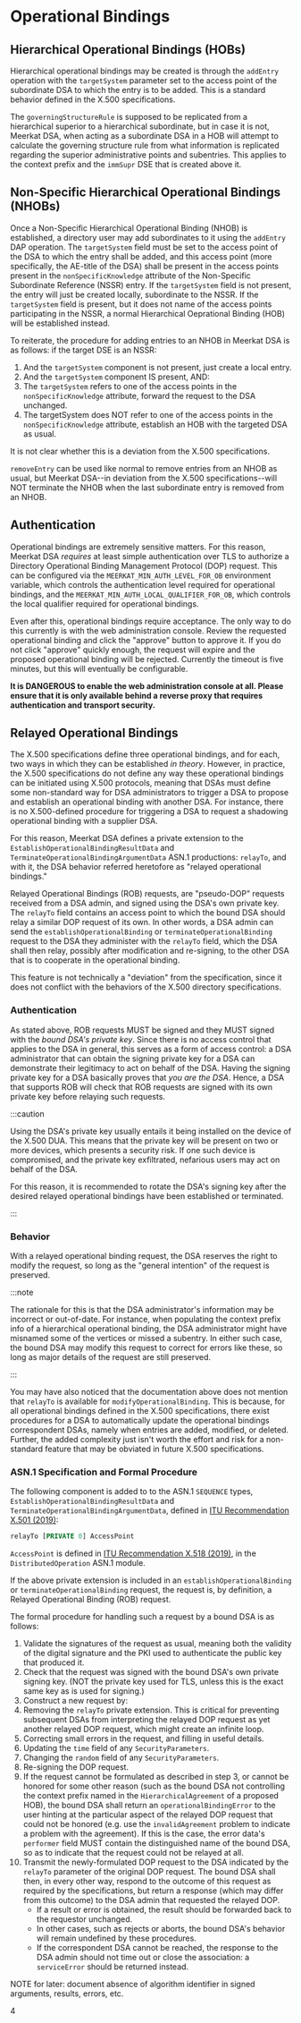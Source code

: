 # Operational Bindings

## Hierarchical Operational Bindings (HOBs)

Hierarchical operational bindings may be created is through the `addEntry`
operation with the `targetSystem` parameter set to the access point of the
subordinate DSA to which the entry is to be added. This is a standard behavior
defined in the X.500 specifications.

The `governingStructureRule` is supposed to be replicated from a hierarchical
superior to a hierarchical subordinate, but in case it is not, Meerkat DSA, when
acting as a subordinate DSA in a HOB will attempt to calculate the governing
structure rule from what information is replicated regarding the superior
administrative points and subentries. This applies to the context prefix and the
`immSupr` DSE that is created above it.

## Non-Specific Hierarchical Operational Bindings (NHOBs)

Once a Non-Specific Hierarchical Operational Binding (NHOB) is established, a
directory user may add subordinates to it using the `addEntry` DAP operation.
The `targetSystem` field must be set to the access point of the DSA to which the
entry shall be added, and this access point (more specifically, the AE-title of
the DSA) shall be present in the access points present in the
`nonSpecificKnowledge` attribute of the Non-Specific Subordinate Reference
(NSSR) entry. If the `targetSystem` field is not present, the entry will just
be created locally, subordinate to the NSSR. If the `targetSystem` field is
present, but it does not name of the access points participating in the NSSR,
a normal Hierarchical Oeprational Binding (HOB) will be established instead.

To reiterate, the procedure for adding entries to an NHOB in Meerkat DSA is
as follows: if the target DSE is an NSSR:

1. And the `targetSystem` component is not present, just create a local entry.
2. And the `targetSystem` component IS present, AND:
  1. The `targetSystem` refers to one of the access points in the
     `nonSpecificKnowledge` attribute, forward the request to the DSA unchanged.
  2. The targetSystem does NOT refer to one of the access points in the
     `nonSpecificKnowledge` attribute, establish an HOB with the targeted DSA as
     usual.

It is not clear whether this is a deviation from the X.500 specifications.

`removeEntry` can be used like normal to remove entries from an NHOB as usual,
but Meerkat DSA--in deviation from the X.500 specifications--will NOT terminate
the NHOB when the last subordinate entry is removed from an NHOB.

## Authentication

Operational bindings are extremely sensitive matters. For this reason, Meerkat
DSA _requires_ at least simple authentication over TLS to authorize a
Directory Operational Binding Management Protocol (DOP) request. This can be
configured via the `MEERKAT_MIN_AUTH_LEVEL_FOR_OB` environment variable, which
controls the authentication level required for operational bindings, and the
`MEERKAT_MIN_AUTH_LOCAL_QUALIFIER_FOR_OB`, which controls the local qualifier
required for operational bindings.

Even after this, operational bindings require acceptance. The only way to do
this currently is with the web administration console. Review the requested
operational binding and click the "approve" button to approve it. If you do
not click "approve" quickly enough, the request will expire and the proposed
operational binding will be rejected. Currently the timeout is five minutes,
but this will eventually be configurable.

**It is DANGEROUS to enable the web administration console at all. Please
ensure that it is only available behind a reverse proxy that requires
authentication and transport security.**

## Relayed Operational Bindings

The X.500 specifications define three operational bindings, and for each, two
ways in which they can be established _in theory_. However, in practice, the
X.500 specifications do not define any way these operational bindings can be
initiated using X.500 protocols, meaning that DSAs must define some non-standard
way for DSA administrators to trigger a DSA to propose and establish an
operational binding with another DSA. For instance, there is no X.500-defined
procedure for triggering a DSA to request a shadowing operational binding with
a supplier DSA.

For this reason, Meerkat DSA defines a private extension to the
`EstablishOperationalBindingResultData` and
`TerminateOperationalBindingArgumentData` ASN.1 productions: `relayTo`, and with
it, the DSA behavior referred heretofore as "relayed operational bindings."

Relayed Operational Bindings (ROB) requests, are "pseudo-DOP" requests received
from a DSA admin, and signed using the DSA's own private key. The `relayTo`
field contains an access point to which the bound DSA should relay a similar
DOP request of its own. In other words, a DSA admin can send the
`establishOperationalBinding` or `terminateOperationalBinding` request to the
DSA they administer with the `relayTo` field, which the DSA shall then relay,
possibly after modification and re-signing, to the other DSA that is to
cooperate in the operational binding.

This feature is not technically a "deviation" from the specification, since it
does not conflict with the behaviors of the X.500 directory specifications.

### Authentication

As stated above, ROB requests MUST be signed and they MUST signed with the
_bound DSA's private key_. Since there is no access control that applies to the
DSA in general, this serves as a form of access control: a DSA administrator
that can obtain the signing private key for a DSA can demonstrate their
legitimacy to act on behalf of the DSA. Having the signing private key for a DSA
basically proves that _you are the DSA_. Hence, a DSA that supports ROB will
check that ROB requests are signed with its own private key before relaying
such requests.

:::caution

Using the DSA's private key usually entails it being installed on the device of
the X.500 DUA. This means that the private key will be present on two or more
devices, which presents a security risk. If one such device is compromised, and
the private key exfiltrated, nefarious users may act on behalf of the DSA.

For this reason, it is recommended to rotate the DSA's signing key after the
desired relayed operational bindings have been established or terminated.

:::

### Behavior

With a relayed operational binding request, the DSA reserves the right to modify
the request, so long as the "general intention" of the request is preserved.

:::note

The rationale for this is that the DSA administrator's information may be
incorrect or out-of-date. For instance, when populating the context prefix info
of a hierarchical operational binding, the DSA administrator might have misnamed
some of the vertices or missed a subentry. In either such case, the bound DSA
may modify this request to correct for errors like these, so long as major
details of the request are still preserved.

:::

You may have also noticed that the documentation above does not mention that
`relayTo` is available for `modifyOperationalBinding`. This is because, for all
operational bindings defined in the X.500 specifications, there exist procedures
for a DSA to automatically update the operational bindings correspondent DSAs,
namely when entries are added, modified, or deleted. Further, the added
complexity just isn't worth the effort and risk for a non-standard feature that
may be obviated in future X.500 specifications.

### ASN.1 Specification and Formal Procedure

The following component is added to to the ASN.1 `SEQUENCE` types,
`EstablishOperationalBindingResultData` and
`TerminateOperationalBindingArgumentData`, defined in
[ITU Recommendation X.501 (2019)](https://www.itu.int/rec/T-REC-X.501/en):

```asn1
relayTo [PRIVATE 0] AccessPoint
```

`AccessPoint` is defined in
[ITU Recommendation X.518 (2019)](https://www.itu.int/rec/T-REC-X.518/en), in
the `DistributedOperation` ASN.1 module.

If the above private extension is included in an `establishOperationalBinding`
or `terminateOperationalBinding` request, the request is, by definition, a
Relayed Operational Binding (ROB) request.

The formal procedure for handling such a request by a bound DSA is as follows:

1. Validate the signatures of the request as usual, meaning both the validity
   of the digital signature and the PKI used to authenticate the public key that
   produced it.
2. Check that the request was signed with the bound DSA's own private signing
   key. (NOT the private key used for TLS, unless this is the exact same key as
   is used for signing.)
3. Construct a new request by:
  1. Removing the `relayTo` private extension. This is critical for preventing
     subsequent DSAs from interpreting the relayed DOP request as yet another
     relayed DOP request, which might create an infinite loop.
  2. Correcting small errors in the request, and filling in useful details.
  3. Updating the `time` field of any `SecurityParameters`.
  4. Changing the `random` field of any `SecurityParameters`.
  5. Re-signing the DOP request.
4. If the request cannot be formulated as described in step 3, or cannot be
   honored for some other reason (such as the bound DSA not controlling the
   context prefix named in the `HierarchicalAgreement` of a proposed HOB), the
   bound DSA shall return an `operationalBindingError` to the user hinting at
   the particular aspect of the relayed DOP request that could not be honored
   (e.g. use the `invalidAgreement` problem to indicate a problem with the
   agreement). If this is the case, the error data's `performer` field MUST
   contain the distinguished name of the bound DSA, so as to indicate that the
   request could not be relayed at all.
5. Transmit the newly-formulated DOP request to the DSA indicated by the
   `relayTo` parameter of the original DOP request. The bound DSA shall then,
   in every other way, respond to the outcome of this request as required by
   the specifications, but return a response (which may differ from this
   outcome) to the DSA admin that requested the relayed DOP.
   - If a result or error is obtained, the result should be forwarded back to
     the requestor unchanged.
   - In other cases, such as rejects or aborts, the bound DSA's behavior will
     remain undefined by these procedures.
   - If the correspondent DSA cannot be reached, the response to
     the DSA admin should not time out or close the association: a
     `serviceError` should be returned instead.


NOTE for later: document absence of algorithm identifier in signed arguments,
results, errors, etc.

4